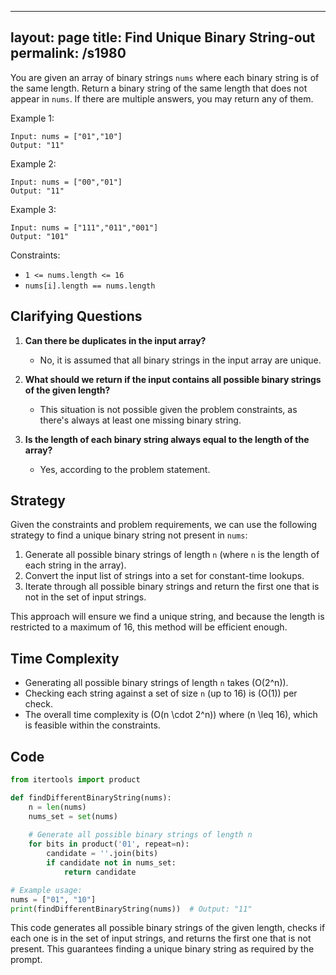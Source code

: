 
---
layout: page
title:  Find Unique Binary String-out
permalink: /s1980
---
You are given an array of binary strings `nums` where each binary string is of the same length. Return a binary string of the same length that does not appear in `nums`. If there are multiple answers, you may return any of them.

Example 1:
```
Input: nums = ["01","10"]
Output: "11"
```

Example 2:
```
Input: nums = ["00","01"]
Output: "11"
```

Example 3:
```
Input: nums = ["111","011","001"]
Output: "101"
```

Constraints:
- `1 <= nums.length <= 16`
- `nums[i].length == nums.length`

## Clarifying Questions
1. **Can there be duplicates in the input array?**
   - No, it is assumed that all binary strings in the input array are unique.

2. **What should we return if the input contains all possible binary strings of the given length?**
   - This situation is not possible given the problem constraints, as there's always at least one missing binary string.

3. **Is the length of each binary string always equal to the length of the array?**
   - Yes, according to the problem statement.

## Strategy
Given the constraints and problem requirements, we can use the following strategy to find a unique binary string not present in `nums`:

1. Generate all possible binary strings of length `n` (where `n` is the length of each string in the array).
2. Convert the input list of strings into a set for constant-time lookups.
3. Iterate through all possible binary strings and return the first one that is not in the set of input strings.

This approach will ensure we find a unique string, and because the length is restricted to a maximum of 16, this method will be efficient enough.

## Time Complexity
- Generating all possible binary strings of length `n` takes \(O(2^n)\).
- Checking each string against a set of size `n` (up to 16) is \(O(1)\) per check.
- The overall time complexity is \(O(n \cdot 2^n)\) where \(n \leq 16\), which is feasible within the constraints.

## Code

```python
from itertools import product

def findDifferentBinaryString(nums):
    n = len(nums)
    nums_set = set(nums)
    
    # Generate all possible binary strings of length n
    for bits in product('01', repeat=n):
        candidate = ''.join(bits)
        if candidate not in nums_set:
            return candidate

# Example usage:
nums = ["01", "10"]
print(findDifferentBinaryString(nums))  # Output: "11"
```

This code generates all possible binary strings of the given length, checks if each one is in the set of input strings, and returns the first one that is not present. This guarantees finding a unique binary string as required by the prompt.